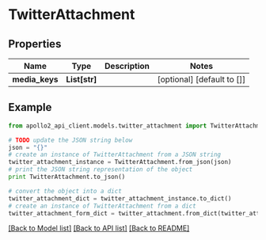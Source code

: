 # TwitterAttachment


## Properties
Name | Type | Description | Notes
------------ | ------------- | ------------- | -------------
**media_keys** | **List[str]** |  | [optional] [default to []]

## Example

```python
from apollo2_api_client.models.twitter_attachment import TwitterAttachment

# TODO update the JSON string below
json = "{}"
# create an instance of TwitterAttachment from a JSON string
twitter_attachment_instance = TwitterAttachment.from_json(json)
# print the JSON string representation of the object
print TwitterAttachment.to_json()

# convert the object into a dict
twitter_attachment_dict = twitter_attachment_instance.to_dict()
# create an instance of TwitterAttachment from a dict
twitter_attachment_form_dict = twitter_attachment.from_dict(twitter_attachment_dict)
```
[[Back to Model list]](../README.md#documentation-for-models) [[Back to API list]](../README.md#documentation-for-api-endpoints) [[Back to README]](../README.md)



